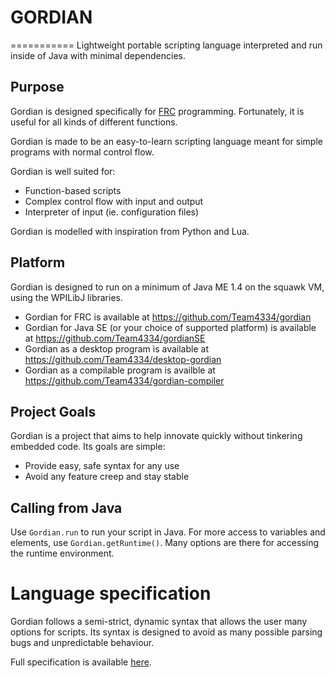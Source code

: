 # GORDIAN #
===========
Lightweight portable scripting language interpreted and run inside of Java with minimal dependencies.

## Purpose
Gordian is designed specifically for [FRC](http://en.wikipedia.org/wiki/FIRST_Robotics_Competition) programming. Fortunately, it is useful for all kinds of different functions.

Gordian is made to be an easy-to-learn scripting language meant for simple programs with normal control flow. 

Gordian is well suited for:

- Function-based scripts
- Complex control flow with input and output
- Interpreter of input (ie. configuration files)

Gordian is modelled with inspiration from Python and Lua.

## Platform
Gordian is designed to run on a minimum of Java ME 1.4 on the squawk VM, using the WPILibJ libraries.

- Gordian for FRC is available at https://github.com/Team4334/gordian
- Gordian for Java SE (or your choice of supported platform) is available at https://github.com/Team4334/gordianSE
- Gordian as a desktop program is available at https://github.com/Team4334/desktop-gordian
- Gordian as a compilable program is availble at https://github.com/Team4334/gordian-compiler

## Project Goals
Gordian is a project that aims to help innovate quickly without tinkering embedded code. Its goals are simple:

- Provide easy, safe syntax for any use
- Avoid any feature creep and stay stable

## Calling from Java
Use `Gordian.run` to run your script in Java. For more access to variables and elements, use `Gordian.getRuntime()`. Many options are there for accessing the runtime environment. 

# Language specification
Gordian follows a semi-strict, dynamic syntax that allows the user many options for scripts. Its syntax is designed to avoid as many possible parsing bugs and unpredictable behaviour.

Full specification is available [here](https://github.com/Team4334/gordian/blob/master/SPEC.md).
